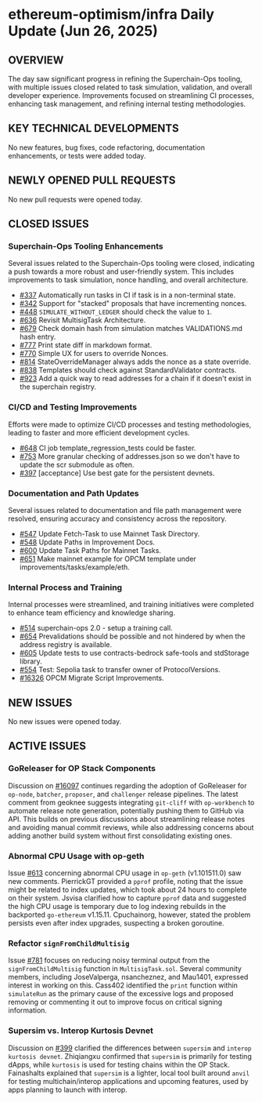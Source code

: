 # ethereum-optimism/infra Daily Update (Jun 26, 2025)
## OVERVIEW 
The day saw significant progress in refining the Superchain-Ops tooling, with multiple issues closed related to task simulation, validation, and overall developer experience. Improvements focused on streamlining CI processes, enhancing task management, and refining internal testing methodologies.

## KEY TECHNICAL DEVELOPMENTS

No new features, bug fixes, code refactoring, documentation enhancements, or tests were added today.

## NEWLY OPENED PULL REQUESTS
No new pull requests were opened today.

## CLOSED ISSUES

### Superchain-Ops Tooling Enhancements
Several issues related to the Superchain-Ops tooling were closed, indicating a push towards a more robust and user-friendly system. This includes improvements to task simulation, nonce handling, and overall architecture.
- [#337](https://github.com/ethereum-optimism/infra/issues/337) Automatically run tasks in CI if task is in a non-terminal state.
- [#342](https://github.com/ethereum-optimism/infra/issues/342) Support for "stacked" proposals that have incrementing nonces.
- [#448](https://github.com/ethereum-optimism/infra/issues/448) `SIMULATE_WITHOUT_LEDGER` should check the value to `1`.
- [#636](https://github.com/ethereum-optimism/infra/issues/636) Revisit MultisigTask Architecture.
- [#679](https://github.com/ethereum-optimism/infra/issues/679) Check domain hash from simulation matches VALIDATIONS.md hash entry.
- [#777](https://github.com/ethereum-optimism/infra/issues/777) Print state diff in markdown format.
- [#770](https://github.com/ethereum-optimism/infra/issues/770) Simple UX for users to override Nonces.
- [#814](https://github.com/ethereum-optimism/infra/issues/814) StateOverrideManager always adds the nonce as a state override.
- [#838](https://github.com/ethereum-optimism/infra/issues/838) Templates should check against StandardValidator contracts.
- [#923](https://github.com/ethereum-optimism/infra/issues/923) Add a quick way to read addresses for a chain if it doesn't exist in the superchain registry.

### CI/CD and Testing Improvements
Efforts were made to optimize CI/CD processes and testing methodologies, leading to faster and more efficient development cycles.
- [#648](https://github.com/ethereum-optimism/infra/issues/648) CI job template_regression_tests could be faster.
- [#753](https://github.com/ethereum-optimism/infra/issues/753) More granular checking of addresses.json so we don't have to update the scr submodule as often.
- [#397](https://github.com/ethereum-optimism/infra/issues/397) [acceptance] Use best gate for the persistent devnets.

### Documentation and Path Updates
Several issues related to documentation and file path management were resolved, ensuring accuracy and consistency across the repository.
- [#547](https://github.com/ethereum-optimism/infra/issues/547) Update Fetch-Task to use Mainnet Task Directory.
- [#548](https://github.com/ethereum-optimism/infra/issues/548) Update Paths in Improvement Docs.
- [#600](https://github.com/ethereum-optimism/infra/issues/600) Update Task Paths for Mainnet Tasks.
- [#651](https://github.com/ethereum-optimism/infra/issues/651) Make mainnet example for OPCM template under improvements/tasks/example/eth.

### Internal Process and Training
Internal processes were streamlined, and training initiatives were completed to enhance team efficiency and knowledge sharing.
- [#514](https://github.com/ethereum-optimism/infra/issues/514) superchain-ops 2.0 - setup a training call.
- [#654](https://github.com/ethereum-optimism/infra/issues/654) Prevalidations should be possible and not hindered by when the address registry is available.
- [#605](https://github.com/ethereum-optimism/infra/issues/605) Update tests to use contracts-bedrock safe-tools and stdStorage library.
- [#554](https://github.com/ethereum-optimism/infra/issues/554) Test: Sepolia task to transfer owner of ProtocolVersions.
- [#16326](https://github.com/ethereum-optimism/infra/issues/16326) OPCM Migrate Script Improvements.

## NEW ISSUES
No new issues were opened today.

## ACTIVE ISSUES

### GoReleaser for OP Stack Components
Discussion on [#16097](https://github.com/ethereum-optimism/infra/issues/16097) continues regarding the adoption of GoReleaser for `op-node`, `batcher`, `proposer`, and `challenger` release pipelines. The latest comment from geoknee suggests integrating `git-cliff` with `op-workbench` to automate release note generation, potentially pushing them to GitHub via API. This builds on previous discussions about streamlining release notes and avoiding manual commit reviews, while also addressing concerns about adding another build system without first consolidating existing ones.

### Abnormal CPU Usage with op-geth
Issue [#613](https://github.com/ethereum-optimism/infra/issues/613) concerning abnormal CPU usage in `op-geth` (v1.101511.0) saw new comments. PierrickGT provided a `pprof` profile, noting that the issue might be related to index updates, which took about 24 hours to complete on their system. Jsvisa clarified how to capture `pprof` data and suggested the high CPU usage is temporary due to log indexing rebuilds in the backported `go-ethereum` v1.15.11. Cpuchainorg, however, stated the problem persists even after index upgrades, suspecting a broken goroutine.

### Refactor `signFromChildMultisig`
Issue [#781](https://github.com/ethereum-optimism/infra/issues/781) focuses on reducing noisy terminal output from the `signFromChildMultisig` function in `MultisigTask.sol`. Several community members, including JoseValperga, nsancheznez, and Mau1401, expressed interest in working on this. Cass402 identified the `print` function within `simulateRun` as the primary cause of the excessive logs and proposed removing or commenting it out to improve focus on critical signing information.

### Supersim vs. Interop Kurtosis Devnet
Discussion on [#399](https://github.com/ethereum-optimism/infra/issues/399) clarified the differences between `supersim` and `interop kurtosis devnet`. Zhiqiangxu confirmed that `supersim` is primarily for testing dApps, while `kurtosis` is used for testing chains within the OP Stack. Fainashalts explained that `supersim` is a lighter, local tool built around `anvil` for testing multichain/interop applications and upcoming features, used by apps planning to launch with interop.